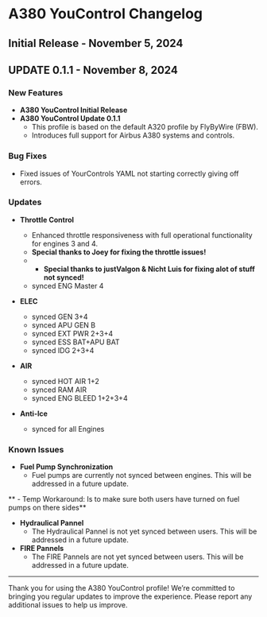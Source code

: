 # A380 YouControl Changelog

## Initial Release - November 5, 2024
## UPDATE 0.1.1 - November 8, 2024

### New Features
- **A380 YouControl Initial Release**
- **A380 YouControl Update 0.1.1**
  - This profile is based on the default A320 profile by FlyByWire (FBW).
  - Introduces full support for Airbus A380 systems and controls.

### Bug Fixes
- Fixed issues of YourControls YAML not starting correctly giving off errors.

### Updates
- **Throttle Control**
  - Enhanced throttle responsiveness with full operational functionality for engines 3 and 4.
  - **Special thanks to Joey for fixing the throttle issues!**
  - - **Special thanks to justValgon & Nicht Luis for fixing alot of stuff not synced!**
  - synced ENG Master 4

- **ELEC**
   - synced GEN 3+4
   - synced APU GEN B
   - synced EXT PWR 2+3+4
   - synced ESS BAT+APU BAT
   - synced IDG 2+3+4

- **AIR**
  - synced HOT AIR 1+2
  - synced RAM AIR
  - synced ENG BLEED 1+2+3+4

- **Anti-Ice**
  - synced for all Engines

### Known Issues
- **Fuel Pump Synchronization**
  - Fuel pumps are currently not synced between engines. This will be addressed in a future update.
    
 ** - Temp Workaround: Is to make sure both users have turned on fuel pumps on there sides**
    
- **Hydraulical Pannel**
  - The Hydraulical Pannel is not yet synced between users. This will be addressed in a future update.
- **FIRE Pannels**
  - The FIRE Pannels are not yet synced between users. This will be addressed in a future update.
---

Thank you for using the A380 YouControl profile! We’re committed to bringing you regular updates to improve the experience. Please report any additional issues to help us improve.
